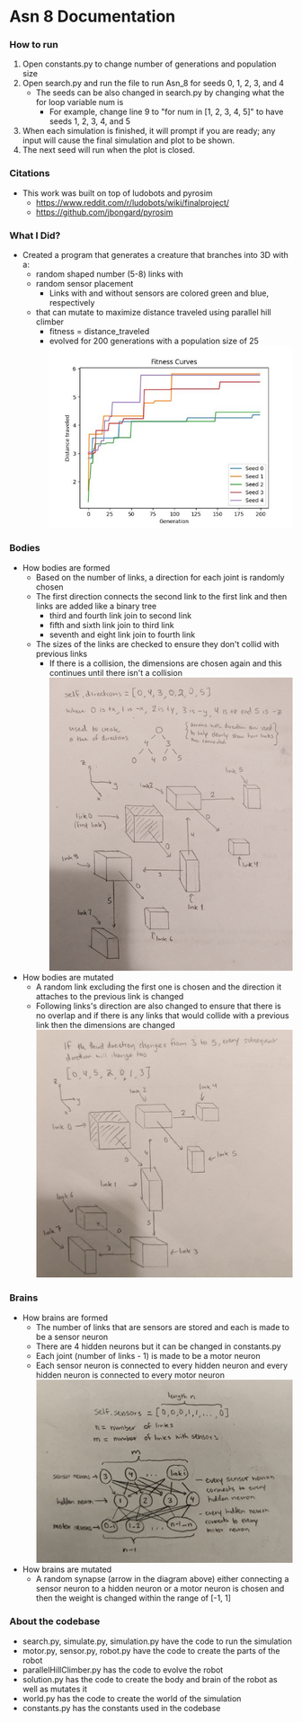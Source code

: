 # Asn 8 Documentation

### How to run 
1. Open constants.py to change number of generations and population size
2. Open search.py and run the file to run Asn_8 for seeds 0, 1, 2, 3, and 4
    - The seeds can be also changed in search.py by changing what the for loop variable num is 
        - For example, change line 9 to "for num in [1, 2, 3, 4, 5]" to have seeds 1, 2, 3, 4, and 5
3. When each simulation is finished, it will prompt if you are ready; any input will cause the final simulation and plot to be shown.
4. The next seed will run when the plot is closed. 

### Citations 
- This work was built on top of ludobots and pyrosim
    - https://www.reddit.com/r/ludobots/wiki/finalproject/
    - https://github.com/jbongard/pyrosim 

### What I Did?
- Created a program that generates a creature that branches into 3D with a:
    - random shaped number (5-8) links with
    - random sensor placement
        - Links with and without sensors are colored green and blue, respectively
    - that can mutate to maximize distance traveled using parallel hill climber
        - fitness = distance_traveled
        - evolved for 200 generations with a population size of 25
        ![alt text](https://github.com/itsgohtime/mybots/blob/Asn-8/fitness_curves.jpeg)

### Bodies
- How bodies are formed
    - Based on the number of links, a direction for each joint is randomly chosen
    - The first direction connects the second link to the first link and then links are added like a binary tree
        - third and fourth link join to second link
        - fifth and sixth link join to third link
        - seventh and eight link join to fourth link
    - The sizes of the links are checked to ensure they don't collid with previous links
        - If there is a collision, the dimensions are chosen again and this continues until there isn't a collision
![alt text](https://github.com/itsgohtime/mybots/blob/Asn-8/body_diagram.jpg)
- How bodies are mutated
    - A random link excluding the first one is chosen and the direction it attaches to the previous link is changed
    - Following links's direction are also changed to ensure that there is no overlap and if there is any links that would collide with a previous link then the dimensions are changed
![alt text](https://github.com/itsgohtime/mybots/blob/Asn-8/mutated_body.jpg)

### Brains
- How brains are formed
    - The number of links that are sensors are stored and each is made to be a sensor neuron
    - There are 4 hidden neurons but it can be changed in constants.py
    - Each joint (number of links - 1) is made to be a motor neuron
    - Each sensor neuron is connected to every hidden neuron and every hidden neuron is connected to every motor neuron
    ![alt text](https://github.com/itsgohtime/mybots/blob/Asn-8/brain_diagram.jpg)
- How brains are mutated
    - A random synapse (arrow in the diagram above) either connecting a sensor neuron to a hidden neuron or a motor neuron is chosen and then the weight is changed within the range of [-1, 1]

### About the codebase
- search.py, simulate.py, simulation.py have the code to run the simulation
- motor.py, sensor.py, robot.py have the code to create the parts of the robot
- parallelHillClimber.py has the code to evolve the robot
- solution.py has the code to create the body and brain of the robot as well as mutates it
- world.py has the code to create the world of the simulation
- constants.py has the constants used in the codebase